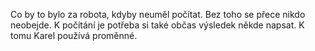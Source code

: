 Co by to bylo za robota, kdyby neuměl počítat. Bez toho se přece nikdo neobejde.
K počítání je potřeba si také občas výsledek někde napsat. K tomu Karel používá proměnné.